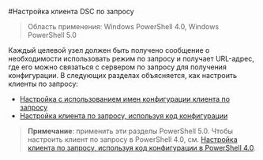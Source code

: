 #Настройка клиента DSC по запросу

> Область применения: Windows PowerShell 4.0, Windows PowerShell 5.0

Каждый целевой узел должен быть получено сообщение о необходимости использовать режим по запросу и получает URL-адрес, где его можно связаться с сервером по запросу для получения конфигурации. В следующих разделах объясняется, как настроить клиенты по запросу:

* [Настройка с использованием имен конфигурации клиента по запросу](pullClientConfigNames.md)
* [Настройка клиента по запросу, используя код конфигурации](pullClientConfigID.md)

> **Примечание**: применить эти разделы PowerShell 5.0. Чтобы настроить клиент по запросу в PowerShell 4.0, см. [Настройка клиента по запросу, используя код конфигурации в PowerShell 4.0](pullClientConfigID4.md).





